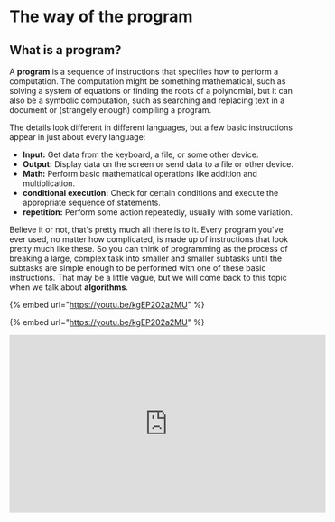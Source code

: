 # The way of the program

## What is a program?

A **program** is a sequence of instructions that specifies how to perform a computation. The computation might be something mathematical, such as solving a system of equations or finding the roots of a polynomial, but it can also be a symbolic computation, such as searching and replacing text in a document or (strangely enough) compiling a program.

The details look different in different languages, but a few basic instructions appear in just about every language:

* **Input:** Get data from the keyboard, a file, or some other device.
* **Output:** Display data on the screen or send data to a file or other device.
* **Math:** Perform basic mathematical operations like addition and multiplication.
* **conditional execution:** Check for certain conditions and execute the appropriate sequence of statements.
* **repetition:** Perform some action repeatedly, usually with some variation.

Believe it or not, that's pretty much all there is to it. Every program you've ever used, no matter how complicated, is made up of instructions that look pretty much like these. So you can think of programming as the process of breaking a large, complex task into smaller and smaller subtasks until the subtasks are simple enough to be performed with one of these basic instructions. That may be a little vague, but we will come back to this topic when we talk about **algorithms**.

{% embed url="https://youtu.be/kgEP202a2MU" %}

{% embed url="https://youtu.be/kgEP202a2MU" %}

<iframe width="560" height="315" src="https://www.youtube.com/embed/kgEP202a2MU" title="YouTube video player" frameborder="0" allow="accelerometer; autoplay; clipboard-write; encrypted-media; gyroscope; picture-in-picture; web-share" allowfullscreen></iframe>
